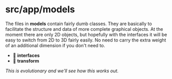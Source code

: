# src/app/models

The files in **models** contain fairly dumb classes.  They are basically to facilitate the structure and data of more complete graphical objects.  At the moment there are only 2D objects, but hopefully with the interfaces it will be easy to switch from 2D to 3D fairly easily.  No need to carry the extra weight of an additional dimension if you don't need to.

* :file_folder: **interfaces**
* :file_folder: **transform**

*This is evolutionary and we'll see how this works out.*
